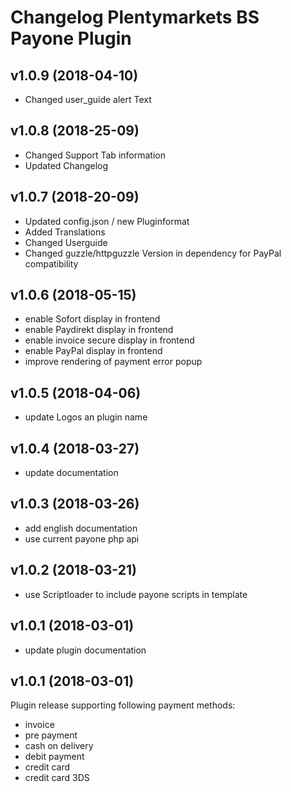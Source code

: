 # Changelog Plentymarkets BS Payone Plugin

## v1.0.9 (2018-04-10)
* Changed user_guide alert Text

## v1.0.8 (2018-25-09)
* Changed Support Tab information
* Updated Changelog

## v1.0.7 (2018-20-09)

* Updated config.json / new Pluginformat
* Added Translations
* Changed Userguide
* Changed guzzle/httpguzzle Version in dependency for PayPal compatibility

## v1.0.6 (2018-05-15)

* enable Sofort display in frontend
* enable Paydirekt display in frontend
* enable invoice secure display in frontend
* enable PayPal display in frontend
* improve rendering of payment error popup 

## v1.0.5 (2018-04-06)

* update Logos an plugin name

## v1.0.4 (2018-03-27)

* update documentation

## v1.0.3 (2018-03-26)

* add english documentation
* use current payone php api

## v1.0.2 (2018-03-21)

* use Scriptloader to include payone scripts in template

## v1.0.1 (2018-03-01)

* update plugin documentation

## v1.0.1 (2018-03-01)

Plugin release supporting following payment methods:

* invoice
* pre payment
* cash on delivery
* debit payment
* credit card
* credit card 3DS